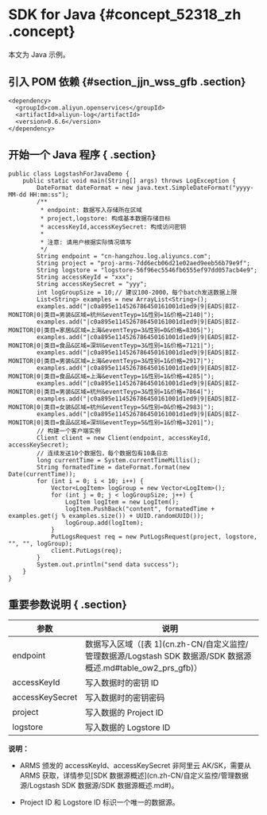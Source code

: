 # SDK for Java {#concept_52318_zh .concept}

本文为 Java 示例。

## 引入 POM 依赖 {#section_jjn_wss_gfb .section}

```
<dependency>
  <groupId>com.aliyun.openservices</groupId>
  <artifactId>aliyun-log</artifactId>
  <version>0.6.6</version>
</dependency>
```

## 开始一个 Java 程序 { .section}

```
public class LogstashForJavaDemo {
    public static void main(String[] args) throws LogException {
        DateFormat dateFormat = new java.text.SimpleDateFormat("yyyy-MM-dd HH:mm:ss");
        /**
         * endpoint: 数据写入存储所在区域 
         * project,logstore: 构成基本数据存储目标
         * accessKeyId,accessKeySecret: 构成访问密钥
         * 
         * 注意: 请用户根据实际情况填写
         */
        String endpoint = "cn-hangzhou.log.aliyuncs.com";
        String project = "proj-arms-7dd6ecb06d21e02aed9eeb56b79e9f";
        String logstore = "logstore-56f96ec5546fb6555ef97dd057acb4e9";
        String accessKeyId = "xxx";
        String accessKeySecret = "yyy";
        int logGroupSize = 10;// 建议100-2000，每个batch发送数据上限
        List<String> examples = new ArrayList<String>();
        examples.add("|c0a895e114526786450161001d1ed9|9|EADS|BIZ-MONITOR|0|类目=男装&区域=杭州&eventTeyp=1&性别=1&价格=2140|");
        examples.add("|c0a895e114526786450161001d1ed9|9|EADS|BIZ-MONITOR|0|类目=家居&区域=上海&eventTeyp=3&性别=0&价格=8305|");
        examples.add("|c0a895e114526786450161001d1ed9|9|EADS|BIZ-MONITOR|0|类目=食品&区域=深圳&eventTeyp=3&性别=1&价格=7121|");
        examples.add("|c0a895e114526786450161001d1ed9|9|EADS|BIZ-MONITOR|0|类目=男装&区域=上海&eventTeyp=3&性别=1&价格=2917|");
        examples.add("|c0a895e114526786450161001d1ed9|9|EADS|BIZ-MONITOR|0|类目=食品&区域=上海&eventTeyp=1&性别=1&价格=4285|");
        examples.add("|c0a895e114526786450161001d1ed9|9|EADS|BIZ-MONITOR|0|类目=男装&区域=杭州&eventTeyp=3&性别=1&价格=7864|");
        examples.add("|c0a895e114526786450161001d1ed9|9|EADS|BIZ-MONITOR|0|类目=女装&区域=杭州&eventTeyp=5&性别=0&价格=2983|");
        examples.add("|c0a895e114526786450161001d1ed9|9|EADS|BIZ-MONITOR|0|类目=食品&区域=深圳&eventTeyp=5&性别=1&价格=3201|");
        // 构建一个客户端实例
        Client client = new Client(endpoint, accessKeyId, accessKeySecret);
        // 连续发送10个数据包，每个数据包有10条日志
        long currentTime = System.currentTimeMillis();
        String formatedTime = dateFormat.format(new Date(currentTime));
        for (int i = 0; i < 10; i++) {
            Vector<LogItem> logGroup = new Vector<LogItem>();
            for (int j = 0; j < logGroupSize; j++) {
                LogItem logItem = new LogItem();
                logItem.PushBack("content", formatedTime + examples.get(j % examples.size()) + UUID.randomUUID());
                logGroup.add(logItem);
            }
            PutLogsRequest req = new PutLogsRequest(project, logstore, "", "", logGroup);
            client.PutLogs(req);
        }
        System.out.println("send data success");
    }
}
```

## 重要参数说明 { .section}

|参数|说明|
|--|--|
|endpoint|数据写入区域（[表 1](cn.zh-CN/自定义监控/管理数据源/Logstash SDK 数据源/SDK 数据源概述.md#table_ow2_prs_gfb)）|
|accessKeyId|写入数据时的密钥 ID|
|accessKeySecret|写入数据时的密钥密码|
|project|写入数据的 Project ID|
|logstore|写入数据的 Logstore ID|

**说明：** 

-   ARMS 颁发的 accessKeyId、accessKeySecret 非阿里云 AK/SK，需要从 ARMS 获取，详情参见[SDK 数据源概述](cn.zh-CN/自定义监控/管理数据源/Logstash SDK 数据源/SDK 数据源概述.md#)。

-   Project ID 和 Logstore ID 标识一个唯一的数据源。



